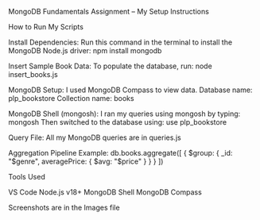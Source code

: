 MongoDB Fundamentals Assignment – My Setup Instructions

How to Run My Scripts

Install Dependencies:
Run this command in the terminal to install the MongoDB Node.js driver:
npm install mongodb

Insert Sample Book Data:
To populate the database, run:
node insert_books.js

MongoDB Setup:
I used MongoDB Compass to view data.
Database name: plp_bookstore
Collection name: books

MongoDB Shell (mongosh):
I ran my queries using mongosh by typing:
mongosh
Then switched to the database using:
use plp_bookstore

Query File:
All my MongoDB queries are in queries.js


Aggregation Pipeline Example:
db.books.aggregate([
{ $group: { _id: "$genre", averagePrice: { $avg: "$price" } } }
])

Tools Used

VS Code
Node.js v18+
MongoDB Shell
MongoDB Compass

Screenshots are in the Images file